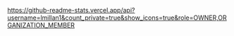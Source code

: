 https://github-readme-stats.vercel.app/api?username=lmillan1&count_private=true&show_icons=true&role=OWNER,ORGANIZATION_MEMBER
